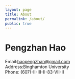 ```yaml
---
layout: page
title: About
permalink: /about/
public: true
---
```


Pengzhan Hao
============
Email:haopengzhan@gmail.com  
Address:Binghamton University  
Phone: (607)-II-III-II-83-VII-II  
